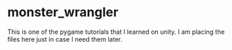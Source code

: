 # monster_wrangler

This is one of the pygame tutorials that I learned on unity.  I am placing the files here just in case I need them later.
